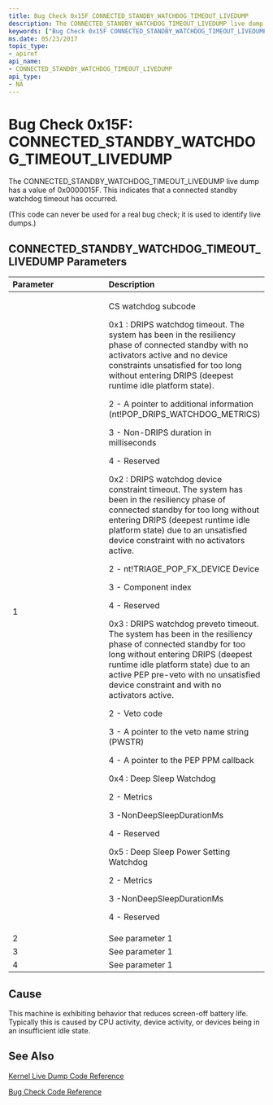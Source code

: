```yaml
---
title: Bug Check 0x15F CONNECTED_STANDBY_WATCHDOG_TIMEOUT_LIVEDUMP
description: The CONNECTED_STANDBY_WATCHDOG_TIMEOUT_LIVEDUMP live dump has a value of 0x0000015F. This indicates that a connected standby watchdog timeout has occurred.
keywords: ["Bug Check 0x15F CONNECTED_STANDBY_WATCHDOG_TIMEOUT_LIVEDUMP", "CONNECTED_STANDBY_WATCHDOG_TIMEOUT_LIVEDUMP"]
ms.date: 05/23/2017
topic_type:
- apiref
api_name:
- CONNECTED_STANDBY_WATCHDOG_TIMEOUT_LIVEDUMP
api_type:
- NA
---
```


# Bug Check 0x15F: CONNECTED\_STANDBY\_WATCHDOG\_TIMEOUT\_LIVEDUMP


The CONNECTED\_STANDBY\_WATCHDOG\_TIMEOUT\_LIVEDUMP live dump has a value of 0x0000015F. This indicates that a connected standby watchdog timeout has occurred.

(This code can never be used for a real bug check; it is used to identify live dumps.)

## CONNECTED\_STANDBY\_WATCHDOG\_TIMEOUT\_LIVEDUMP Parameters


<table>
<colgroup>
<col width="50%" />
<col width="50%" />
</colgroup>
<thead>
<tr class="header">
<th align="left">Parameter</th>
<th align="left">Description</th>
</tr>
</thead>
<tbody>
<tr class="odd">
<td align="left">1</td>
<td align="left"><p>CS watchdog subcode</p>
0x1 : DRIPS watchdog timeout. The system has been in the resiliency phase of connected standby with no activators active and no device constraints unsatisfied for too long without entering DRIPS (deepest runtime idle platform state).
<p>2 - A pointer to additional information (nt!POP_DRIPS_WATCHDOG_METRICS)</p>
<p>3 - Non-DRIPS duration in milliseconds</p>
<p>4 - Reserved</p>
0x2 : DRIPS watchdog device constraint timeout. The system has been in the resiliency phase of connected standby for too long without entering DRIPS (deepest runtime idle platform state) due to an unsatisfied device constraint with no activators active.
<p>2 - nt!TRIAGE_POP_FX_DEVICE Device</p>
<p>3 - Component index</p>
<p>4 - Reserved</p>
0x3 : DRIPS watchdog preveto timeout. The system has been in the resiliency phase of connected standby for too long without entering DRIPS (deepest runtime idle platform state) due to an active PEP pre-veto with no unsatisfied device constraint and with no activators active.
<p>2 - Veto code</p>
<p>3 - A pointer to the veto name string (PWSTR)</p>
<p>4 - A pointer to the PEP PPM callback</p>
0x4 : Deep Sleep Watchdog
<p>2 - Metrics</p>
<p>3 -NonDeepSleepDurationMs</p>
<p>4 - Reserved</p>
0x5 : Deep Sleep Power Setting Watchdog
<p>2 - Metrics</p>
<p>3 -NonDeepSleepDurationMs</p>
<p>4 - Reserved</p></td>
</tr>
<tr class="even">
<td align="left">2</td>
<td align="left">See parameter 1</td>
</tr>
<tr class="odd">
<td align="left">3</td>
<td align="left">See parameter 1</td>
</tr>
<tr class="even">
<td align="left">4</td>
<td align="left">See parameter 1</td>
</tr>
</tbody>
</table>


## Cause

This machine is exhibiting behavior that reduces screen-off battery life. Typically this is caused by CPU activity, device activity, or devices being in an insufficient idle state.

## See Also

[Kernel Live Dump Code Reference](bug-check-code-reference-live-dump.md)

[Bug Check Code Reference](bug-check-code-reference2.md)
 

 





